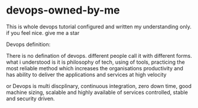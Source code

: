 # devops-owned-by-me
This is whole devops tutorial configured and written my understanding only. if you feel nice. give me a star

Devops definition:

There is no defination of devops. different people call it with different forms. what i understood is it is philosophy of tech, using of tools, practicing the most reliable method which increases the organisations productivity and has ability to deliver the applications and services at high velocity

or Devops is
multi discplinary, continuous integration, zero down time, good machine sizing, scalable and highly available of services controlled, stable and security driven. 
